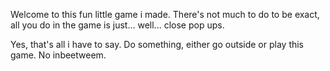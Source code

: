 Welcome to this fun little game i made. There's not much to do to be exact, all you do in the game is just... well... close pop ups.

Yes, that's all i have to say. Do something, either go outside or play this game. No inbeetweem.